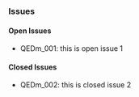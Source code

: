### Issues

#### Open Issues

* QEDm_001: this is open issue 1

#### Closed Issues

* QEDm_002: this is closed issue 2